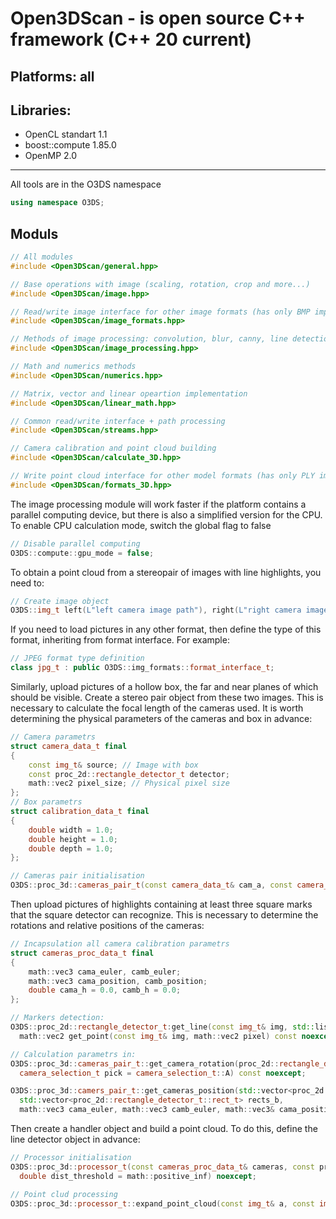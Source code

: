 <h1>Open3DScan - is open source C++ framework (C++ 20 current)</h1>
<h2>Platforms: all</h2>
<h2>Libraries:</h2>
<ul>
  <li>OpenCL standart 1.1</li>
  <li>boost::compute 1.85.0</li>
  <li>OpenMP 2.0</li>
</ul>
<hr>
All tools are in the O3DS namespace<br>

```cpp
using namespace O3DS;
```

<h2>Moduls</h2>

```cpp
// All modules
#include <Open3DScan/general.hpp>
```

```cpp
// Base operations with image (scaling, rotation, crop and more...)
#include <Open3DScan/image.hpp>
```

```cpp
// Read/write image interface for other image formats (has only BMP implimentation)
#include <Open3DScan/image_formats.hpp>
```

```cpp
// Methods of image processing: convolution, blur, canny, line detection, marker detection
#include <Open3DScan/image_processing.hpp>
```

```cpp
// Math and numerics methods
#include <Open3DScan/numerics.hpp>
```

```cpp
// Matrix, vector and linear opeartion implementation
#include <Open3DScan/linear_math.hpp>
```

```cpp
// Common read/write interface + path processing
#include <Open3DScan/streams.hpp>
```

```cpp
// Camera calibration and point cloud building
#include <Open3DScan/calculate_3D.hpp>
```

```cpp
// Write point cloud interface for other model formats (has only PLY implimentation)
#include <Open3DScan/formats_3D.hpp>
```

The image processing module will work faster if the platform contains a parallel computing device, but there is also a simplified version for the CPU. To enable CPU calculation mode, switch the global flag to false

```cpp
// Disable parallel computing
O3DS::compute::gpu_mode = false;
```

To obtain a point cloud from a stereopair of images with line highlights, you need to:

```cpp
// Create image object
O3DS::img_t left(L"left camera image path"), right(L"right camera image path");
```

If you need to load pictures in any other format, then define the type of this format, inheriting from format interface. For example:
```cpp
// JPEG format type definition
class jpg_t : public O3DS::img_formats::format_interface_t;
```

Similarly, upload pictures of a hollow box, the far and near planes of which should be visible. Create a stereo pair object from these two images. This is necessary to calculate the focal length of the cameras used. It is worth determining the physical parameters of the cameras and box in advance:

```cpp
// Camera parametrs
struct camera_data_t final
{
	const img_t& source; // Image with box
	const proc_2d::rectangle_detector_t detector;
	math::vec2 pixel_size; // Physical pixel size
};
// Box parametrs
struct calibration_data_t final
{
	double width = 1.0;
	double height = 1.0;
	double depth = 1.0;
};

// Cameras pair initialisation
O3DS::proc_3d::cameras_pair_t(const camera_data_t& cam_a, const camera_data_t& cam_b, const calibration_data_t& data) noexcept;
```

Then upload pictures of highlights containing at least three square marks that the square detector can recognize. This is necessary to determine the rotations and relative positions of the cameras:

```cpp
// Incapsulation all camera calibration parametrs
struct cameras_proc_data_t final
{
	math::vec3 cama_euler, camb_euler;
	math::vec3 cama_position, camb_position;
	double cama_h = 0.0, camb_h = 0.0;
};

// Markers detection:
O3DS::proc_2d::rectangle_detector_t:get_line(const img_t& img, std::list<math::vec2>& points) const noexcept; // safe existest points
  math::vec2 get_point(const img_t& img, math::vec2 pixel) const noexcept;

// Calculation parametrs in:
O3DS::proc_3d::cameras_pair_t::get_camera_rotation(proc_2d::rectangle_detector_t::rect_t source, math::vec3& target,
  camera_selection_t pick = camera_selection_t::A) const noexcept;

O3DS::proc_3d::camers_pair_t::get_cameras_position(std::vector<proc_2d::rectangle_detector_t::rect_t> rects_a,
  std::vector<proc_2d::rectangle_detector_t::rect_t> rects_b,
  math::vec3 cama_euler, math::vec3 camb_euler, math::vec3& cama_position, math::vec3& camb_position) noexcept;
```

Then create a handler object and build a point cloud. To do this, define the line detector object in advance:

```cpp
// Processor initialisation
O3DS::proc_3d::processor_t(const cameras_proc_data_t& cameras, const proc_2d::line_detector_t& detector,
  double dist_threshold = math::positive_inf) noexcept;

// Point clud processing
O3DS::proc_3d::processor_t::expand_point_cloud(const img_t& a, const img_t& b, std::vector<math::vec3> point_cloud) const noexcept;
```
